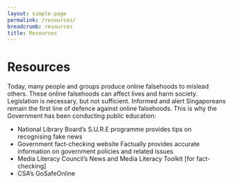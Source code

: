 ```yaml
---
layout: simple-page
permalink: /resources/
breadcrumb: resources
title: Resources
---
```


# Resources
Today, many people and groups produce online falsehoods to mislead others. These online falsehoods can affect lives and harm society.
Legislation is necessary, but not sufficient. Informed and alert Singaporeans remain the first line of defence against online falsehoods.
This is why the Government has been conducting public education: 
- National Library Board’s S.U.R.E programme provides tips on recognising fake news
- Government fact-checking website Factually provides accurate information on government policies and related issues
- Media Literacy Council’s News and Media Literacy Toolkit [for fact-checking] 
- CSA’s GoSafeOnline 